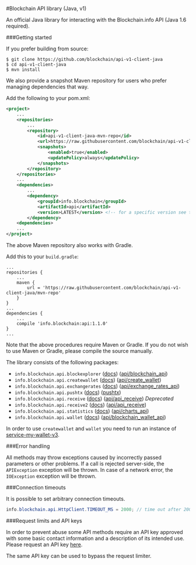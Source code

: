 #Blockchain API library (Java, v1)

An official Java library for interacting with the Blockchain.info API (Java 1.6 required).

###Getting started

If you prefer building from source:

```
$ git clone https://github.com/blockchain/api-v1-client-java
$ cd api-v1-client-java
$ mvn install
```

We also provide a snapshot Maven repository for users who prefer managing dependencies that way.

Add the following to your pom.xml:
```xml
<project>
    ...
    <repositories>
        ...
        <repository>
            <id>api-v1-client-java-mvn-repo</id>
            <url>https://raw.githubusercontent.com/blockchain/api-v1-client-java/mvn-repo/</url>
            <snapshots>
                <enabled>true</enabled>
                <updatePolicy>always</updatePolicy>
            </snapshots>
        </repository>
    </repositories>
    ...
    <dependencies>
        ...
        <dependency>
  	        <groupId>info.blockchain</groupId>
  	        <artifactId>api</artifactId>
  	        <version>LATEST</version> <!-- for a specific version see the list of tags -->
        </dependency>
    <dependencies>
    ...
</project>
```

The above Maven repository also works with Gradle.

Add this to your `build.gradle`:
```
...
repositories {
    ...
    maven {
        url = 'https://raw.githubusercontent.com/blockchain/api-v1-client-java/mvn-repo'
    }
}
...
dependencies {
    ...
    compile 'info.blockchain:api:1.1.0'
}
...
```

Note that the above procedures require Maven or Gradle. If you do not wish to use Maven or Gradle, please compile the source manually.

The library consists of the following packages:

* `info.blockchain.api.blockexplorer` ([docs](docs/blockexplorer.md)) ([api/blockchain_api][api1])
* `info.blockchain.api.createwallet` ([docs](docs/createwallet.md)) ([api/create_wallet][api2])
* `info.blockchain.api.exchangerates` ([docs](docs/exchangerates.md)) ([api/exchange\_rates\_api][api3])
* `info.blockchain.api.pushtx` ([docs](docs/pushtx.md)) ([pushtx][api7])
* `info.blockchain.api.receive` ([docs](docs/receive.md)) ([api/api_receive][api4]) *Deprecated*
* `info.blockchain.api.receive2` ([docs](docs/receive2.md)) ([api/api_receive][api4])
* `info.blockchain.api.statistics` ([docs](docs/statistics.md)) ([api/charts_api][api5])
* `info.blockchain.api.wallet` ([docs](docs/wallet.md)) ([api/blockchain\_wallet\_api][api6])

In order to use `createwallet` and `wallet` you need to run an instance of [service-my-wallet-v3](https://github.com/blockchain/service-my-wallet-v3).

###Error handling

All methods may throw exceptions caused by incorrectly passed parameters or other problems. If a call is rejected server-side, the `APIException` exception will be thrown. In case of a network error, the `IOException` exception will be thrown.

###Connection timeouts

It is possible to set arbitrary connection timeouts.

```java
info.blockchain.api.HttpClient.TIMEOUT_MS = 2000; // time out after 2000 milliseconds
```

###Request limits and API keys

In order to prevent abuse some API methods require an API key approved with some basic contact information and a description of its intended use. Please request an API key [here](https://blockchain.info/api/api_create_code).

The same API key can be used to bypass the request limiter.

[api1]: https://blockchain.info/api/blockchain_api
[api2]: https://blockchain.info/api/create_wallet
[api3]: https://blockchain.info/api/exchange_rates_api
[api4]: https://blockchain.info/api/api_receive
[api5]: https://blockchain.info/api/charts_api
[api6]: https://blockchain.info/api/blockchain_wallet_api
[api7]: https://blockchain.info/pushtx
